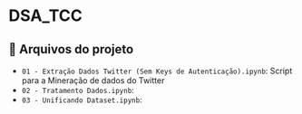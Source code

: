 # DSA_TCC

## :hammer: Arquivos do projeto

- `01 - Extração Dados Twitter (Sem Keys de Autenticação).ipynb`: Script para a Mineração de dados do Twitter
- `02 - Tratamento Dados.ipynb`: 
- `03 - Unificando Dataset.ipynb`: 

